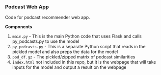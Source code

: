 ### Podcast Web App

Code for podcast recommender web app.

**Components**
1. `main.py` - This is the main Python code that uses Flask and calls py_podcasts.py to use the model
2. `py_podcasts.py` - This is a separate Python script that reads in the pickled model and also preps the data for the model
3. `pod_df.gz` - The pickled/zipped matrix of podcast similarities 
4. `index.html` not included in this repo, but it is the webpage that will take inputs for the model and output a result on the webpage
